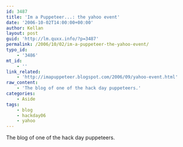 ```yaml
---
id: 3487
title: 'Im a Puppeteer...: the yahoo event'
date: '2006-10-02T14:00:00+00:00'
author: Kellan
layout: post
guid: 'http://lm.quxx.info/?p=3487'
permalink: /2006/10/02/im-a-puppeteer-the-yahoo-event/
typo_id:
    - '3486'
mt_id:
    - ''
link_related:
    - 'http://imapuppeteer.blogspot.com/2006/09/yahoo-event.html'
raw_content:
    - 'The blog of one of the hack day puppeteers.'
categories:
    - Aside
tags:
    - blog
    - hackday06
    - yahoo
---
```


The blog of one of the hack day puppeteers.